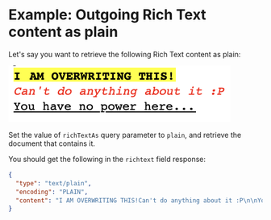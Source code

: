 # Example: Outgoing Rich Text content as plain

Let's say you want to retrieve the following Rich Text content as plain:

![Example Rich Text content](../../../../assets/images/ExampleRichtextContent.png)

Set the value of `richTextAs` query parameter to `plain`, and retrieve the document that contains it.

You should get the following in the `richtext` field response:

```json
{
  "type": "text/plain",
  "encoding": "PLAIN",
  "content": "I AM OVERWRITING THIS!Can't do anything about it :P\n\nYou have no power here..."
}
```
